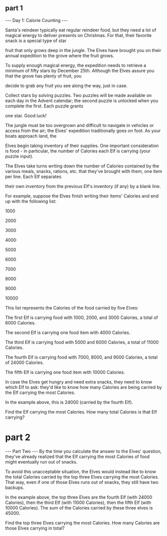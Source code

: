 ## part 1

--- Day 1: Calorie Counting ---

Santa's reindeer typically eat regular reindeer food, but they need a lot of magical energy to deliver presents on Christmas. For that, their favorite snack is a special type of star 

fruit that only grows deep in the jungle. The Elves have brought you on their annual expedition to the grove where the fruit grows.


To supply enough magical energy, the expedition needs to retrieve a minimum of fifty stars by December 25th. Although the Elves assure you that the grove has plenty of fruit, you 

decide to grab any fruit you see along the way, just in case.


Collect stars by solving puzzles. Two puzzles will be made available on each day in the Advent calendar; the second puzzle is unlocked when you complete the first. Each puzzle grants 

one star. Good luck!


The jungle must be too overgrown and difficult to navigate in vehicles or access from the air; the Elves' expedition traditionally goes on foot. As your boats approach land, the 

Elves begin taking inventory of their supplies. One important consideration is food - in particular, the number of Calories each Elf is carrying (your puzzle input).


The Elves take turns writing down the number of Calories contained by the various meals, snacks, rations, etc. that they've brought with them, one item per line. Each Elf separates 

their own inventory from the previous Elf's inventory (if any) by a blank line.


For example, suppose the Elves finish writing their items' Calories and end up with the following list:


1000

2000

3000

4000


5000

6000


7000

8000

9000

10000

This list represents the Calories of the food carried by five Elves:

The first Elf is carrying food with 1000, 2000, and 3000 Calories, a total of 6000 Calories.

The second Elf is carrying one food item with 4000 Calories.

The third Elf is carrying food with 5000 and 6000 Calories, a total of 11000 Calories.

The fourth Elf is carrying food with 7000, 8000, and 9000 Calories, a total of 24000 Calories.

The fifth Elf is carrying one food item with 10000 Calories.

In case the Elves get hungry and need extra snacks, they need to know which Elf to ask: they'd like to know how many Calories are being carried by the Elf carrying the most Calories. 

In the example above, this is 24000 (carried by the fourth Elf).

Find the Elf carrying the most Calories. How many total Calories is that Elf carrying?

# part 2

--- Part Two ---
By the time you calculate the answer to the Elves' question, they've already realized that the Elf carrying the most Calories of food might eventually run out of snacks.

To avoid this unacceptable situation, the Elves would instead like to know the total Calories carried by the top three Elves carrying the most Calories. That way, even if one of those Elves runs out of snacks, they still have two backups.

In the example above, the top three Elves are the fourth Elf (with 24000 Calories), then the third Elf (with 11000 Calories), then the fifth Elf (with 10000 Calories). The sum of the Calories carried by these three elves is 45000.

Find the top three Elves carrying the most Calories. How many Calories are those Elves carrying in total?

